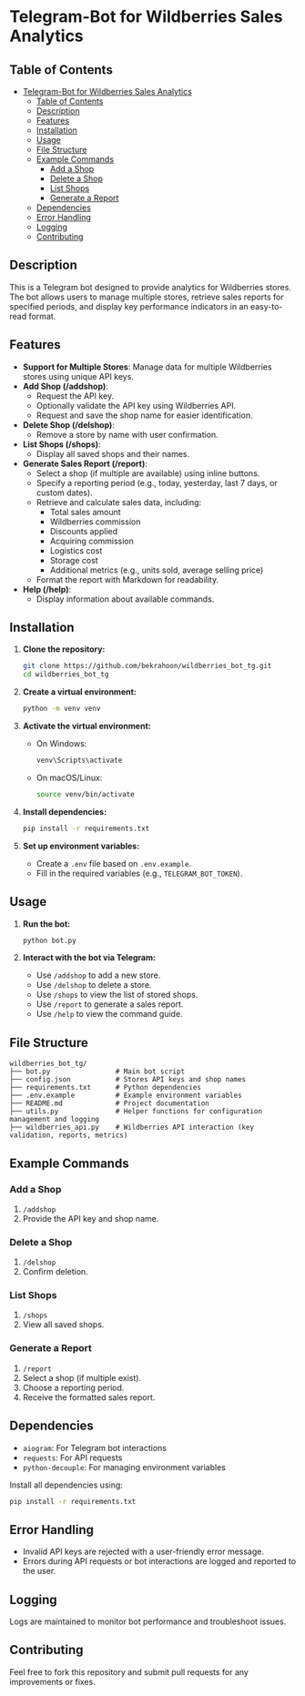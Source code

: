 # Telegram-Bot for Wildberries Sales Analytics

## Table of Contents

- [Telegram-Bot for Wildberries Sales Analytics](#telegram-bot-for-wildberries-sales-analytics)
  - [Table of Contents](#table-of-contents)
  - [Description](#description)
  - [Features](#features)
  - [Installation](#installation)
  - [Usage](#usage)
  - [File Structure](#file-structure)
  - [Example Commands](#example-commands)
    - [Add a Shop](#add-a-shop)
    - [Delete a Shop](#delete-a-shop)
    - [List Shops](#list-shops)
    - [Generate a Report](#generate-a-report)
  - [Dependencies](#dependencies)
  - [Error Handling](#error-handling)
  - [Logging](#logging)
  - [Contributing](#contributing)


## Description
This is a Telegram bot designed to provide analytics for Wildberries stores. The bot allows users to manage multiple stores, retrieve sales reports for specified periods, and display key performance indicators in an easy-to-read format.

## Features
- **Support for Multiple Stores**: Manage data for multiple Wildberries stores using unique API keys.
- **Add Shop (/addshop)**:
  - Request the API key.
  - Optionally validate the API key using Wildberries API.
  - Request and save the shop name for easier identification.
- **Delete Shop (/delshop)**:
  - Remove a store by name with user confirmation.
- **List Shops (/shops)**:
  - Display all saved shops and their names.
- **Generate Sales Report (/report)**:
  - Select a shop (if multiple are available) using inline buttons.
  - Specify a reporting period (e.g., today, yesterday, last 7 days, or custom dates).
  - Retrieve and calculate sales data, including:
    - Total sales amount
    - Wildberries commission
    - Discounts applied
    - Acquiring commission
    - Logistics cost
    - Storage cost
    - Additional metrics (e.g., units sold, average selling price)
  - Format the report with Markdown for readability.
- **Help (/help)**:
  - Display information about available commands.

## Installation

1. **Clone the repository:**
   ```bash
   git clone https://github.com/bekrahoon/wildberries_bot_tg.git
   cd wildberries_bot_tg
   ```

2. **Create a virtual environment:**
   ```bash
   python -m venv venv
   ```

3. **Activate the virtual environment:**
   - On Windows:
     ```bash
     venv\Scripts\activate
     ```
   - On macOS/Linux:
     ```bash
     source venv/bin/activate
     ```

4. **Install dependencies:**
   ```bash
   pip install -r requirements.txt
   ```

5. **Set up environment variables:**
   - Create a `.env` file based on `.env.example`.
   - Fill in the required variables (e.g., `TELEGRAM_BOT_TOKEN`).

## Usage

1. **Run the bot:**
   ```bash
   python bot.py
   ```

2. **Interact with the bot via Telegram:**
   - Use `/addshop` to add a new store.
   - Use `/delshop` to delete a store.
   - Use `/shops` to view the list of stored shops.
   - Use `/report` to generate a sales report.
   - Use `/help` to view the command guide.

## File Structure

```
wildberries_bot_tg/
├── bot.py                # Main bot script
├── config.json           # Stores API keys and shop names
├── requirements.txt      # Python dependencies
├── .env.example          # Example environment variables
├── README.md             # Project documentation
├── utils.py              # Helper functions for configuration management and logging
├── wildberries_api.py    # Wildberries API interaction (key validation, reports, metrics)
```

## Example Commands

### Add a Shop
1. `/addshop`
2. Provide the API key and shop name.

### Delete a Shop
1. `/delshop`
2. Confirm deletion.

### List Shops
1. `/shops`
2. View all saved shops.

### Generate a Report
1. `/report`
2. Select a shop (if multiple exist).
3. Choose a reporting period.
4. Receive the formatted sales report.

## Dependencies
- `aiogram`: For Telegram bot interactions
- `requests`: For API requests
- `python-decouple`: For managing environment variables

Install all dependencies using:
```bash
pip install -r requirements.txt
```

## Error Handling
- Invalid API keys are rejected with a user-friendly error message.
- Errors during API requests or bot interactions are logged and reported to the user.

## Logging
Logs are maintained to monitor bot performance and troubleshoot issues.

## Contributing
Feel free to fork this repository and submit pull requests for any improvements or fixes.


